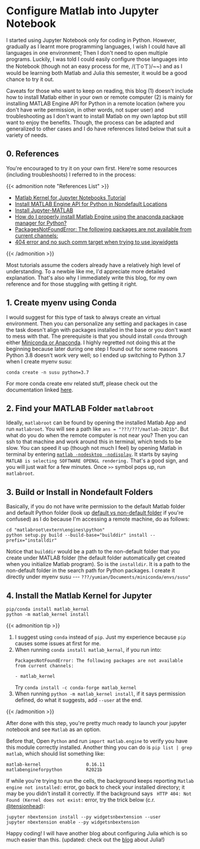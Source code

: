 # Configure Matlab into Jupyter Notebook

<!--more-->
<!-- ![](/images/Hugo-Logo.png "A blog that shares some of my own experiences with building Hugo website.") -->

I started using Jupyter Notebook only for coding in Python. However, gradually as I learnt more programming languages, I wish I could have all languages in one environment; Then I don't need to open multiple programs. Luckily, I was told I could easily configure those languages into the Notebook (though not an easy process for me, /(ㄒoㄒ)/~~) and as I would be learning both Matlab and Julia this semester, it would be a good chance to try it out. 

Caveats for those who want to keep on reading, this blog (1) doesn't include how to install Matlab either in your own or remote computer (2) is mainly for installing MATLAB Engine API for Python in a remote location (where you don't have write permission, in other words, not super user) and troubleshooting as I don't want to install Matlab on my own laptop but still want to enjoy the benefits. Though, the process can be adapted and generalized to other cases and I do have references listed below that suit a variety of needs. 

## 0. References

You're encouraged to try it on your own first. Here're some resources (including troubleshoots) I referred to in the process:

{{< admonition note "References List" >}}

- [Matlab Kernel for Jupyter Notebooks Tutorial](https://portal.geomar.de/documents/18749/1308328/2018-09-27_Matlab+Kernel+for+Jupyter+Notebooks.pdf/ecd33b0c-2f3d-49ca-8146-1b957a68597d)
- [Install MATLAB Engine API for Python in Nondefault Locations](https://www.mathworks.com/help/matlab/matlab_external/install-matlab-engine-api-for-python-in-nondefault-locations.html)
- [Install Jupyter-MATLAB](https://am111.readthedocs.io/en/latest/jmatlab_install.html)
- [How do I properly install Matlab Engine using the anaconda package manager for Python?](https://www.mathworks.com/matlabcentral/answers/346068-how-do-i-properly-install-matlab-engine-using-the-anaconda-package-manager-for-python)
- [PackagesNotFoundError: The following packages are not available from current channels:](https://stackoverflow.com/questions/48493505/packagesnotfounderror-the-following-packages-are-not-available-from-current-cha)
- [404 error and no such comm target when trying to use ipywidgets](https://github.com/jupyter-widgets/ipywidgets/issues/1720)

{{< /admonition >}}

Most tutorials assume the coders already have a relatively high level of understanding. To a newbie like me, I'd appreciate more detailed explanation. That's also why I immediately write this blog, for my own reference and for those stuggling with getting it right.

## 1. Create myenv using Conda

I would suggest for this type of task to always create an virtual environment. Then you can personalize any setting and packages in case the task doesn't align with packages installed in the base or you don't want to mess with that. The prerequisite is that you should install ```conda``` through either [Miniconda or Anaconda](https://docs.conda.io/projects/conda/en/latest/user-guide/install/linux.html). I highly regretted not doing this at the beginning because later during one step I found out for some reasons Python 3.8 doesn't work very well; so I ended up switching to Python 3.7 when I create myenv susu:

```code
conda create -n susu python=3.7
```

For more conda create env related stuff, please check out the documentation linked [here](https://docs.conda.io/projects/conda/en/latest/user-guide/tasks/manage-environments.html#id1).

## 2. Find your MATLAB Folder ```matlabroot```

Ideally, ```matlabroot``` can be found by opening the installed Matlab App and run ```matlabroot```. You will see a path like ```ans = "???/???/matlab-2021b"```. But what do you do when the remote computer is not near you? Then you can ssh to that machine and work around this in terminal, which tends to be slow. You can speed it up (though not much I feel) by opening Matlab in terminal by entering [```matlab -nodesktop -nodisplay```](https://www.mathworks.com/help/matlab/ref/matlablinux.html). It starts by saying ```MATLAB is selecting SOFTWARE OPENGL rendering.``` That's a good sign, and you will just wait for a few minutes. Once ```>>``` symbol pops up, run ```matlabroot```. 

## 3. Build or Install in Nondefault Folders

Basically, if you do not have write permission to the default Matlab folder and default Python folder (look up [default vs non-default folder](https://www.pcmag.com/encyclopedia/term/default-folder) if you're confused) as I do because I'm accessing a remote machine, do as follows:

```code
cd "matlabroot\extern\engines\python"
python setup.py build --build-base="builddir" install --prefix="installdir"
```

Notice that ```builddir``` would be a path to the non-default folder that you create under MATLAB folder (the default folder automatically get created when you initialize Matlab program). So is the ```installdir```. It is a path to the non-default folder in the search path for Python packages. I create it directly under myenv susu --- ```???/yumian/Documents/miniconda/envs/susu"```

## 4. Install the Matlab Kernel for Jupyter

```code
pip/conda install matlab_kernal
python -m matlab_kernel install
```

{{< admonition tip >}}

1. I suggest using ```conda``` instead of ```pip```. Just my experience because ```pip``` causes some issues at first for me. 
2. When running ```conda install matlab_kernal```, if you run into:
    ```code 
    PackagesNotFoundError: The following packages are not available from current channels:

    - matlab_kernel
    ```
    Try ```conda install -c conda-forge matlab_kernel```
3. When running ```python -m matlab_kernel install```, if it says permission defined, do what it suggests, add ```--user``` at the end. 

{{< /admonition >}}

After done with this step, you're pretty much ready to launch your jupyter notebook and see ```Matlab``` as an option. 

Before that, Open ```Python``` and run ```import matlab.engine``` to verify you have this module correctly installed. Another thing you can do is ```pip list | grep matlab```, which should list something like:

```code
matlab-kernel                 0.16.11
matlabengineforpython         R2021b
```

If while you're trying to run the cells, the background keeps reporting ```Matlab engine not installed:``` error, go back to check your installed directory; it may be you didn't install it correctly. If the background says ``` HTTP 404: Not Found (Kernel does not exist:``` error, try the trick below (c.r. [@tensionhead](https://github.com/tensionhead)):

```code
jupyter nbextension install --py widgetsnbextension --user
jupyter nbextension enable --py widgetsnbextension
```

Happy coding! I will have another blog about configuring Julia which is so much easier than this. (updated: check out the [blog](https://yumian-cui.github.io/julia_jupyter/) about Julia!)









